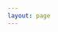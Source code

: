 ```yaml
---
layout: page
---
```

<Home :imgUrl="'/profile.png'" :title="'CloudMediaSynC'" :desc="'云端媒体库同步工具'" :links="[{ url: '/install', text: '快速安装 ->' }]" />
